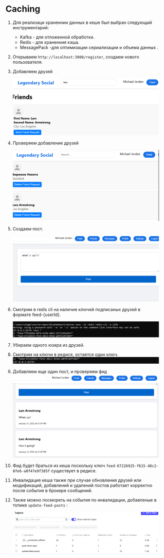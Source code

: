 # Caching
1. Для реализаци храненнии данных в кеше был выбран следующий инструментарий:

   * Kafka - для отложенной обработки.
   * Redis - для храненния кэша.
   * MessagePack -для оптимизации сериализации и объема данных .
2. Открываем `http://localhost:3000/register`, создаем нового пользователя.
3. Добавляем друзей

   ![friends](https://github.com/olegtar83/OtusHomework/blob/master/Reports/Cache/add-friends.png)
4. Проверяем добавление друзей
   
   ![friends](https://github.com/olegtar83/OtusHomework/blob/master/Reports/Cache/get-friends.png)
5. Создаем пост.

   ![post](https://github.com/olegtar83/OtusHomework/blob/master/Reports/Cache/create-post.png)
6. Смотрим в redis cli на наличие ключей подписаных друзей в формате feed-{userId}.

   ![redis1](https://github.com/olegtar83/OtusHomework/blob/master/Reports/Cache/redis-keys.png)     
7. Убираем одного юзера из друзей.
8. Cмотрим на ключи в редисе, остается один ключ.
   ![redis2](https://github.com/olegtar83/OtusHomework/blob/master/Reports/Cache/delete-friend-redis.png)     
9. Добавляем еще один пост, и проверяем фид
   ![feed](https://github.com/olegtar83/OtusHomework/blob/master/Reports/Cache/get-posts.png)
 
10. Фид будет браться из кеша поcкольку ключ `feed-67226925-f615-48c2-8fe6-a0f47e9f385f` существует в 
    редисе.
11. Инвалидация кеша также при случае обновления друзей или модификаций, добавлений и удалений постов работает корректно 
    после события в брокере сообщений.
14. Также можно посмореть на события по инвалидации, добавленые в топике `update-feed-posts` :
    
    ![kafka](https://github.com/olegtar83/OtusHomework/blob/master/Reports/Cache/kafka-cache.png)
